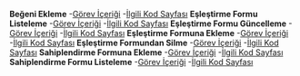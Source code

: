 **Beğeni Ekleme**
-[Görev İçeriği](../UseCases/begeni_ekleme.pdf)
-[İlgili Kod Sayfası](../Desktop/Petfix/PetFix/lib/pages/maching/Animaldetailpage.dart)
**Eşleştirme Formu Listeleme**
-[Görev İçeriği](../UseCases/Eslestirme_formu_listeleme.pdf)
-[İlgili Kod Sayfası](../Desktop/Petfix/PetFix/lib/pages/maching/Animal_listpage.dart)
**Eşleştirme Formu Güncelleme**
-[Görev İçeriği](../UseCases/Eslestirme_formunda_guncelleme.pdf)
-[İlgili Kod Sayfası](../Desktop/Petfix/PetFix/lib/pages/maching/Updateanimalpage.dart)
**Eşleştirme Formuna Ekleme**
-[Görev İçeriği](../UseCases/Eslestirme_formuna_ekleme.pdf)
-[İlgili Kod Sayfası](../Desktop/Petfix/PetFix/lib/pages/maching/Add_animalpage.dart)
**Eşleştirme Formundan Silme**
-[Görev İçeriği](../UseCases/Eslestirme_formundan_silme.pdf)
-[İlgili Kod Sayfası](../Desktop/Petfix/PetFix/lib/pages/maching/Animal_listpage.dart)
**Sahiplendirme Formuna Ekleme**
-[Görev İçeriği](../UseCases/sahiplendime_formuna_ekleme.pdf)
-[İlgili Kod Sayfası](../Desktop/Petfix/PetFix/lib/pages/Adoption/adoption.dart)
**Sahiplendirme Formu Listeleme**
-[Görev İçeriği](../UseCases/sahiplendirme_formu_listeleme.pdf)
-[İlgili Kod Sayfası](../Desktop/Petfix/PetFix/lib/pages/Adoption/adoption.dart)
